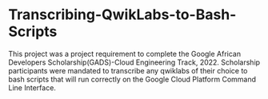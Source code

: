 # Transcribing-QwikLabs-to-Bash-Scripts

This project was a project requirement to complete the Google African Developers Scholarship(GADS)-Cloud Engineering Track, 2022. Scholarship participants were mandated to transcribe any qwiklabs of their choice to bash scripts that will run correctly on the Google Cloud Platform Command Line Interface.
